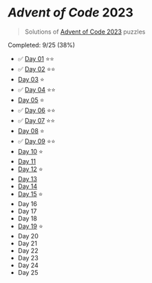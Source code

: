 # _Advent of Code_ 2023

> Solutions of [Advent of Code 2023](http://adventofcode.com/2023/) puzzles

Completed: 9/25 (38%)

-   ✅ [Day 01](https://github.com/ssynowiec/AdventOfCode/tree/main/2023/Day%2001) ⭐⭐
-   ✅ [Day 02](https://github.com/ssynowiec/AdventOfCode/tree/main/2023/Day%2002) ⭐⭐
-   [Day 03](https://github.com/ssynowiec/AdventOfCode/tree/main/2023/Day%2003) ⭐
-   ✅ [Day 04](https://github.com/ssynowiec/AdventOfCode/tree/main/2023/Day%2004) ⭐⭐
-   [Day 05](https://github.com/ssynowiec/AdventOfCode/tree/main/2023/Day%2005) ⭐
-   ✅ [Day 06](https://github.com/ssynowiec/AdventOfCode/tree/main/2023/Day%2006) ⭐⭐
-   ✅ [Day 07](https://github.com/ssynowiec/AdventOfCode/tree/main/2023/Day%2007) ⭐⭐
-   [Day 08](https://github.com/ssynowiec/AdventOfCode/tree/main/2023/Day%2008) ⭐
-   ✅ [Day 09](https://github.com/ssynowiec/AdventOfCode/tree/main/2023/Day%2009) ⭐⭐
-   [Day 10](https://github.com/ssynowiec/AdventOfCode/tree/main/2023/Day%2010) ⭐
-   [Day 11](https://github.com/ssynowiec/AdventOfCode/tree/main/2023/Day%2011)
-   [Day 12](https://github.com/ssynowiec/AdventOfCode/tree/main/2023/Day%2012) ⭐
-   [Day 13](https://github.com/ssynowiec/AdventOfCode/tree/main/2023/Day%2013)
-   [Day 14](https://github.com/ssynowiec/AdventOfCode/tree/main/2023/Day%2014)
-   [Day 15](https://github.com/ssynowiec/AdventOfCode/tree/main/2023/Day%2015) ⭐
-   Day 16
-   Day 17
-   Day 18
-   [Day 19](https://github.com/ssynowiec/AdventOfCode/tree/main/2023/Day%2019) ⭐
-   Day 20
-   Day 21
-   Day 22
-   Day 23
-   Day 24
-   Day 25
